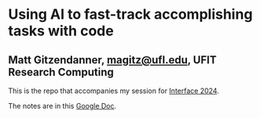 # Using AI to fast-track accomplishing tasks with code 

## Matt Gitzendanner, magitz@ufl.edu, UFIT Research Computing

This is the repo that accompanies my session for [Interface 2024](https://teach.ufl.edu/events-and-workshops/interface2024/).

The notes are in this [Google Doc](https://docs.google.com/document/d/1N_nU2L4zhvuGb-ueMOxW6QoKq80OHwumVZguHmdZijo/edit?usp=sharing).

